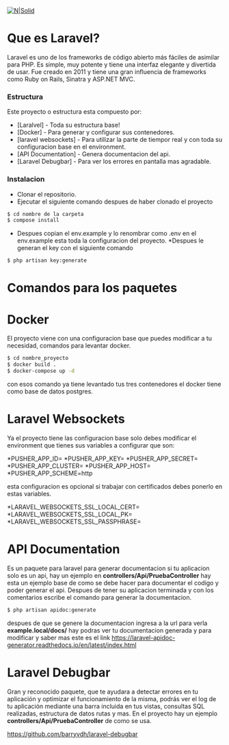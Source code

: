 [![N|Solid](https://www.arsys.es/blog/wp-content/uploads/2015/10/Laravel.png)](https://laravel.com/docs/7.x)
# Que es Laravel?

Laravel es uno de los frameworks de código abierto más fáciles de asimilar para PHP. Es simple, muy potente y tiene una interfaz elegante y divertida de usar. Fue creado en 2011 y tiene una gran influencia de frameworks como Ruby on Rails, Sinatra y ASP.NET MVC.

### Estructura

Este proyecto o estructura esta compuesto por:

* [Laralvel] - Toda su estructura base!
* [Docker] - Para generar y configurar sus contenedores.
* [laravel websockets] - Para utilizar la parte de tiempor real y con toda su configuracion base en el environment.
* [API Documentation] - Genera documentacion del api.
* [Laravel Debugbar] - Para ver los errores en pantalla mas agradable.

### Instalacion

* Clonar el repositorio.
* Ejecutar el siguiente comando despues de haber clonado el proyecto

```sh
$ cd nombre de la carpeta
$ compose install
```
* Despues copian el env.example y lo renombrar como .env en el env.example esta toda la configuracion del proyecto.
*Despues le generan el key con el siguiente comando 

```sh
$ php artisan key:generate
```

# Comandos para los paquetes 

 # Docker
 
 El proyecto viene con una configuracion base que puedes modificar a tu necesidad, comandos para levantar docker.
 
 ```sh
 $ cd nombre_proyecto
 $ docker build .
 $ docker-compose up -d
 ````
con esos comando ya tiene levantado tus tres contenedores el docker tiene como base de datos postgres.

# Laravel Websockets

Ya el proyecto tiene las configuracion base solo debes modificar el environment que tienes sus variables a configurar que son:

*PUSHER_APP_ID=
*PUSHER_APP_KEY=
*PUSHER_APP_SECRET=
*PUSHER_APP_CLUSTER=
*PUSHER_APP_HOST=
*PUSHER_APP_SCHEME=http

esta configuracion es opcional si trabajar con certificados debes ponerlo en estas variables.

*LARAVEL_WEBSOCKETS_SSL_LOCAL_CERT=
*LARAVEL_WEBSOCKETS_SSL_LOCAL_PK=
*LARAVEL_WEBSOCKETS_SSL_PASSPHRASE=

# API Documentation

Es un paquete para laravel para generar documentacion si tu aplicacion solo es un api, hay un ejemplo en **controllers/Api/PruebaController** hay esta un ejemplo base de como se debe hacer para documentar el codigo y poder generar el api.
Despues de tener su aplicacion terminada y con los comentarios escribe el comando para generar la documentacion.
```sh
$ php artisan apidoc:generate
```
despues de que se genere la documentacion ingresa a la url para verla **example.local/docs/** hay podras ver tu documentacion generada y para modificar y saber mas este es el link
https://laravel-apidoc-generator.readthedocs.io/en/latest/index.html

# Laravel Debugbar

Gran y reconocido paquete, que te ayudara a detectar errores en tu aplicación y optimizar el funcionamiento de la misma, podrás ver el log de tu aplicación mediante una barra incluida en tus vistas, consultas SQL realizadas, estructura de datos rutas y mas.
En el proyecto hay un ejemplo **controllers/Api/PruebaController** de como se usa.

https://github.com/barryvdh/laravel-debugbar